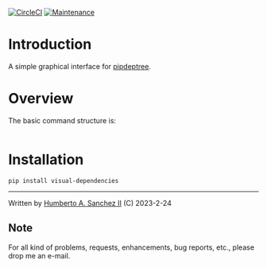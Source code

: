 [![CircleCI](https://dl.circleci.com/status-badge/img/gh/hasii2011/visual-dependencies/tree/master.svg?style=shield)](https://dl.circleci.com/status-badge/redirect/gh/hasii2011/visual-dependencies/tree/master)
[![Maintenance](https://img.shields.io/badge/Maintained%3F-yes-green.svg)](https://GitHub.com/Naereen/StrapDown.js/graphs/commit-activity)


# Introduction

A simple graphical interface for [pipdeptree](https://github.com/tox-dev/pipdeptree).

# Overview

The basic command structure is:

```
```


# Installation

```pip install visual-dependencies```


___

Written by <a href="mailto:email@humberto.a.sanchez.ii@gmail.com?subject=Hello Humberto">Humberto A. Sanchez II</a>  (C) 2023-2-24

 

 
## Note
For all kind of problems, requests, enhancements, bug reports, etc.,
please drop me an e-mail.
